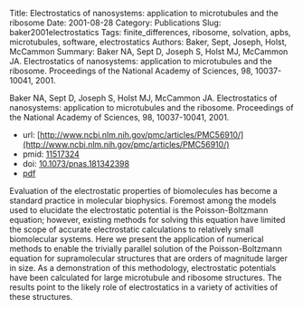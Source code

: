 Title: Electrostatics of nanosystems: application to microtubules and the ribosome
Date: 2001-08-28
Category: Publications
Slug: baker2001electrostatics
Tags: finite_differences, ribosome, solvation, apbs, microtubules, software, electrostatics
Authors: Baker, Sept, Joseph, Holst, McCammon
Summary: Baker NA, Sept D, Joseph S, Holst MJ, McCammon JA. Electrostatics of nanosystems: application to microtubules and the ribosome. Proceedings of the National Academy of Sciences, 98, 10037-10041, 2001. 

Baker NA, Sept D, Joseph S, Holst MJ, McCammon JA. Electrostatics of nanosystems: application to microtubules and the ribosome. Proceedings of the National Academy of Sciences, 98, 10037-10041, 2001. 

* url: [http://www.ncbi.nlm.nih.gov/pmc/articles/PMC56910/](http://www.ncbi.nlm.nih.gov/pmc/articles/PMC56910/)
* pmid: [11517324](11517324)
* doi: [10.1073/pnas.181342398](10.1073/pnas.181342398)
* [pdf](http://sobolevnrm.github.io/papers/baker2001electrostatics.pdf)

Evaluation of the electrostatic properties of biomolecules has become a standard practice in molecular biophysics. Foremost among the models used to elucidate the electrostatic potential is the Poisson-Boltzmann equation; however, existing methods for solving this equation have limited the scope of accurate electrostatic calculations to relatively small biomolecular systems. Here we present the application of numerical methods to enable the trivially parallel solution of the Poisson-Boltzmann equation for supramolecular structures that are orders of magnitude larger in size. As a demonstration of this methodology, electrostatic potentials have been calculated for large microtubule and ribosome structures. The results point to the likely role of electrostatics in a variety of activities of these structures.
